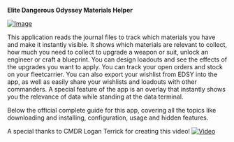 **Elite Dangerous Odyssey Materials Helper**

[![Image](discord_button.png)](https://discord.gg/M8Rgz4AmmA)

This application reads the journal files to track which materials you have and make it instantly visible. It shows which
materials are relevant to collect, how much you need to collect to upgrade a weapon or suit, unlock an engineer or craft
a blueprint. You can design loadouts and see the effects of the upgrades you want to apply. You can track your open
orders and stock on your fleetcarrier.
You can also export your wishlist from EDSY into the app, as well as easily share your wishlists and loadouts with other
commanders. A special feature of the app is an overlay that instantly shows you the relevance of data while standing at
the data terminal.

Below the official complete guide for this app, covering all the topics like downloading and installing, configuration,
usage
and hidden features.

A special thanks to CMDR Logan Terrick for creating this video!
[![Video](https://img.youtube.com/vi/8EXOeB074Zw/maxresdefault.jpg)](https://www.youtube.com/playlist?list=PLg3S2KmbzGpPvHqMJrP2yFKEyUr8Axn0T)